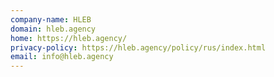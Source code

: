 ```yaml
---
company-name: HLEB
domain: hleb.agency
home: https://hleb.agency/
privacy-policy: https://hleb.agency/policy/rus/index.html
email: info@hleb.agency
---
```





